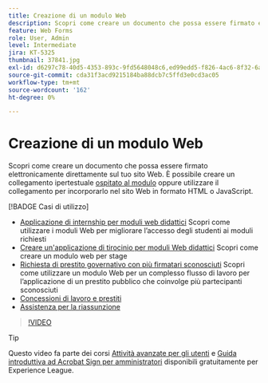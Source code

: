 ```yaml
---
title: Creazione di un modulo Web
description: Scopri come creare un documento che possa essere firmato elettronicamente direttamente sul tuo sito web
feature: Web Forms
role: User, Admin
level: Intermediate
jira: KT-5325
thumbnail: 37841.jpg
exl-id: d6297c78-40d5-4353-893c-9fd5648048c6,ed99edd5-f826-4ac6-8f32-6a4e6e48ddc6
source-git-commit: cda31f3acd9215184ba88dcb7c5ffd3e0cd3ac05
workflow-type: tm+mt
source-wordcount: '162'
ht-degree: 0%

---
```


# Creazione di un modulo Web

Scopri come creare un documento che possa essere firmato elettronicamente direttamente sul tuo sito Web. È possibile creare un collegamento ipertestuale [ospitato al modulo](https://salesforceintegration.na2.echosign.com/public/esignWidget?wid=CBFCIBAA3AAABLblqZhBTZvjMual0H-M6HTSunw9hV1t-OdGbQI3d-nWJdEH76dHPxK1QH6DO9XGjch6QVho*) oppure utilizzare il collegamento per incorporarlo nel sito Web in formato HTML o JavaScript.

[!BADGE Casi di utilizzo]

* [Applicazione di internship per moduli web didattici](https://experienceleague.adobe.com/docs/document-cloud-learn/sign-learning-hub/expand/recipes/edu/usecase-edu-intern.html?lang=en)
Scopri come utilizzare i moduli Web per migliorare l’accesso degli studenti ai moduli richiesti
* [Creare un&#39;applicazione di tirocinio per moduli Web didattici](https://experienceleague.adobe.com/docs/document-cloud-learn/sign-learning-hub/expand/recipes/edu/usecase-edu-intern-create.html?lang=en)
Scopri come creare un modulo web per stage
* [Richiesta di prestito governativo con più firmatari sconosciuti](https://experienceleague.adobe.com/docs/document-cloud-learn/sign-learning-hub/expand/recipes/gov/webform-multiple-signers.html?lang=en)
Scopri come utilizzare un modulo Web per un complesso flusso di lavoro per l’applicazione di un prestito pubblico che coinvolge più partecipanti sconosciuti
* [Concessioni di lavoro e prestiti](https://experienceleague.adobe.com/docs/document-cloud-learn/sign-learning-hub/expand/recipes/gov/usecasegovgrants.html?lang=en)
* [Assistenza per la riassunzione](https://experienceleague.adobe.com/docs/document-cloud-learn/sign-learning-hub/expand/recipes/gov/usecasegovreemployment.html?lang=en)

>[!VIDEO](https://video.tv.adobe.com/v/37841?quality=12&learn=on&hidetitle=true)

>[!TIP]
>
Questo video fa parte dei corsi [Attività avanzate per gli utenti](https://experienceleague.adobe.com/?recommended=Sign-U-1-2020.3) e [Guida introduttiva ad Acrobat Sign per amministratori](https://experienceleague.adobe.com/?recommended=Sign-A-1-2020.2) disponibili gratuitamente per Experience League.

